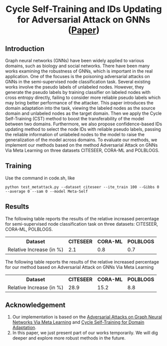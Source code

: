 # <div align="center">Cycle Self-Training and IDs Updating for Adversarial Attack on GNNs ([Paper](https://github.com/wuweimin23/wuweimin23.github.io/blob/master/files/paper3.pdf))</div>

## Introduction 

Graph neural networks (GNNs) have been widely applied to various domains, such as biology and social networks. There have been many works examining the robustness of GNNs, which is important in the real application. One of the focuses is the poisoning adversarial attacks on GNNs in the semi-supervised node classification task. Several existing works involve the pseudo labels of unlabeled nodes. However, they generate the pseudo labels by training classifier on labeled nodes with cross entropy directly, failing to consider more reliable pseudo labels which may bring better performance of the attacker. This paper introduces the domain adaptation into the task, viewing the labeled nodes as the source domain and unlabeled nodes as the target domain. Then we apply the Cycle Self-Training (CST) method to boost the transferability of the model between two domains. Furthermore, we also propose confidence-based IDs updating method to select the node IDs with reliable pseudo labels, passing the reliable information of unlabeled nodes to the model to raise the generalization of the model across domains. To evaluate our methods, we implement our methods based on the method Adversarial Attack on GNNs Via Meta Learning on three datasets CITESEER, CORA-ML and POLBLOGS.

## Training

Use the command in code.sh, like

`python test_metattack.py --dataset citeseer --ite_train 100 --Gibbs 0 --average 0 --sam 0 --model Meta-Self`

## Results

The following table reports the results of the relative increased percentage for semi-supervised node classification task on three datasets: CITESEER, CORA-ML, POLBLOGS.

<div align="center">
<table>
        <tr>
            <th>Dataset</th>
            <th>CITESEER</th>
            <th>CORA-ML</th>
            <th>POLBLOGS</th>
        </tr>
        <tr>
            <td> Relative Increase (in %)</td>
            <td>2.1</td>
            <td>0.8</td>
            <td>0.7</td>
        </tr>
</table>
</div>

The following table reports the results of the relative increased percentage for our method based on Adversarial Attack on GNNs Via Meta Learning

<div align="center">
<table>
        <tr>
            <th>Dataset</th>
            <th>CITESEER</th>
            <th>CORA-ML</th>
            <th>POLBLOGS</th>
        </tr>
        <tr>
            <td> Relative Increase (in %)</td>
            <td>28.9</td>
            <td>15.2</td>
            <td>8.8</td>
        </tr>
</table>
</div>

## Acknowledgement
1. Our implementation is based on the [Adversarial Attacks on Graph Neural Networks Via Meta Learning](https://github.com/ChandlerBang/pytorch-gnn-meta-attack) and [Cycle Self-Training for Domain Adaptation](https://proceedings.neurips.cc/paper/2021/hash/c1fea270c48e8079d8ddf7d06d26ab52-Abstract.html).
2. In this paper, we just present part of our works temporarily. We will dig deeper and explore more robust methods in the future.
